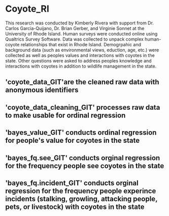 # Coyote_RI

This research was conducted by Kimberly Rivera with support from Dr. Carlos Garcia-Quijano, Dr. Brian Gerber, and Virginie Sonnet at the University of Rhode Island. Human surveys were conducted online using Qualtrics Survey Software. Data was collected to unpack complex human-coyote relationships that exist in Rhode Island. Demogrpahic and background data (such as environmental views, eduction, age, etc.) were collected as well as peoples values and interactions with coyotes in the state. Other questions were asked to address peoples knowledge and interactions with coyotes in addition to wildlife management in the state. 


## 'coyote_data_GIT'are the cleaned raw data with anonymous identifiers
## 'coyote_data_cleaning_GIT' processes raw data to make usable for ordinal regression
## 'bayes_value_GIT' conducts ordinal regression for people's value for coyotes in the state
## 'bayes_fq.see_GIT' conducts orginal regression for the frequency people see coyotes in the state
## 'bayes_fq.incident_GIT' conducts orginal regression for the frequency people experince incidents (stalking, growling, attacking people, pets, or livestock) with coyotes in the state
